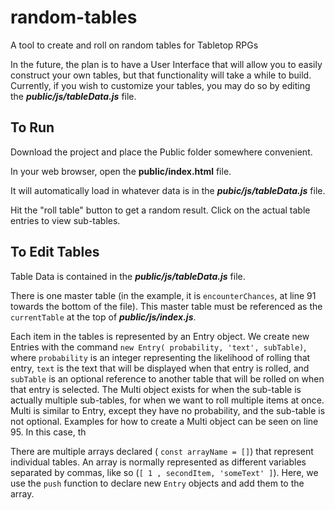 # random-tables
A tool to create and roll on random tables for Tabletop RPGs

In the future, the plan is to have a User Interface that will allow you to easily construct your own tables, but that functionality will take a while to build.  
Currently, if you wish to customize your tables, you may do so by editing the ***public/js/tableData.js*** file.

## To Run

Download the project and place the Public folder somewhere convenient.

In your web browser, open the **public/index.html** file.

It will automatically load in whatever data is in the ***pubic/js/tableData.js*** file.

Hit the "roll table" button to get a random result.  Click on the actual table entries to view sub-tables.

## To Edit Tables

Table Data is contained in the ***public/js/tableData.js*** file.  

There is one master table (in the example, it is `encounterChances`, at line 91 towards the bottom of the file).  This master table must be referenced as the `currentTable` at the top of ***public/js/index.js***. 

Each item in the tables is represented by an Entry object.  We create new Entries with the command `new Entry( probability, 'text', subTable)`, where `probability` is an integer representing the likelihood of rolling that entry, `text` is the text that will be displayed when that entry is rolled, and `subTable` is an optional reference to another table that will be rolled on when that entry is selected.
The Multi object exists for when the sub-table is actually multiple sub-tables, for when we want to roll multiple items at once.  Multi is similar to Entry, except they have no probability, and the sub-table is not optional.  Examples for how to create a Multi object can be seen on line 95.  In this case, th

There are multiple arrays declared ( `const arrayName = []`) that represent individual tables. An array is normally represented as different variables separated by commas, like so (`[ 1 , secondItem, 'someText' ]`).  Here, we use the `push` function to declare new `Entry` objects and add them to the array.
